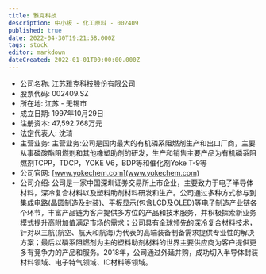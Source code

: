 ```yaml
---
title: 雅克科技
description: 中小板 - 化工原料 - 002409
published: true
date: 2022-04-30T19:21:58.000Z
tags: stock
editor: markdown
dateCreated: 2022-01-01T00:00:00.000Z
---
```


- 公司名称: 江苏雅克科技股份有限公司
- 股票代码: 002409.SZ
- 所在地: 江苏 - 无锡市
- 成立日期: 1997年10月29日
- 注册资本: 47,592.768万元
- 法定代表人: 沈琦
- 主营业务: 主营业务:公司是国内最大的有机磷系阻燃剂生产和出口厂商，主要从事磷酸酯阻燃剂和其他橡塑助剂的研发，生产和销售主要产品为有机磷系阻燃剂TCPP，TDCP，YOKE V6，BDP等和催化剂Yoke T-9等
- 公司官网: [www.yokechem.com](www.yokechem.com)
- 公司介绍: 公司是一家中国深圳证券交易所上市企业，主要致力于电子半导体材料，深冷复合材料以及塑料助剂材料研发和生产。公司通过多种方式参与到集成电路(晶圆制造及封装)、平板显示(包含LCD及OLED)等电子制造产业链各个环节，丰富产品链为客户提供多方位的产品和技术服务，并积极探索新业务模式提升高附加值满足市场的需求；公司具有全球领先的深冷复合材料技术，针对以三航(航空、航天和航海)为代表的高端装备制备需求提供专业性的解决方案；最后以磷系阻燃剂为主的塑料助剂材料的世界主要供应商为客户提供更多有竞争力的产品和服务。2018年，公司通过外延并购，成功切入半导体封装材料领域、电子特气领域、IC材料等领域。


